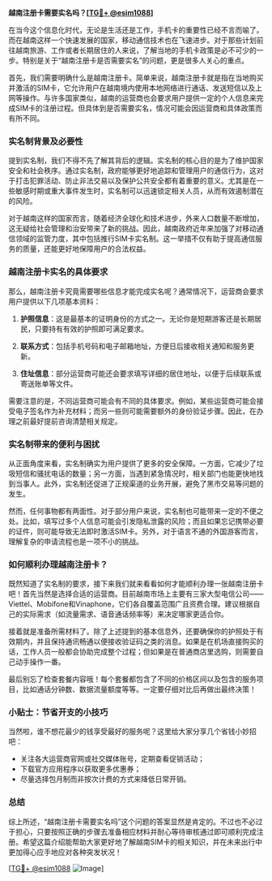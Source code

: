 **越南注册卡需要实名吗？[[TG💪+ @esim1088](https://t.me/s/esim1088)]**

在当今这个信息化时代，无论是生活还是工作，手机卡的重要性已经不言而喻了。而在越南这样一个快速发展的国家，移动通信技术也在飞速进步。对于那些计划前往越南旅游、工作或者长期居住的人来说，了解当地的手机卡政策是必不可少的一步。特别是关于“越南注册卡是否需要实名”的问题，更是很多人关心的重点。

首先，我们需要明确什么是越南注册卡。简单来说，越南注册卡就是指在当地购买并激活的SIM卡，它允许用户在越南境内使用本地网络进行通话、发送短信以及上网等操作。与许多国家类似，越南的运营商也会要求用户提供一定的个人信息来完成SIM卡的注册过程。但具体到是否需要实名，情况可能会因运营商和具体政策而有所不同。

### **实名制背景及必要性**

提到实名制，我们不得不先了解其背后的逻辑。实名制的核心目的是为了维护国家安全和社会秩序。通过实名制，政府能够更好地追踪和管理用户的通信行为，这对于打击犯罪活动、防止非法交易以及保护公共安全都有着重要的意义。尤其是在一些敏感时期或重大事件发生时，实名制可以迅速锁定相关人员，从而有效遏制潜在的风险。

对于越南这样的国家而言，随着经济全球化和技术进步，外来人口数量不断增加，这无疑给社会管理和治安带来了新的挑战。因此，越南政府近年来加强了对移动通信领域的监管力度，其中包括推行SIM卡实名制。这一举措不仅有助于提高通信服务的质量，还能更好地保障用户的合法权益。

### **越南注册卡实名的具体要求**

那么，越南注册卡究竟需要哪些信息才能完成实名呢？通常情况下，运营商会要求用户提供以下几项基本资料：

1. **护照信息**：这是最基本的证明身份的方式之一。无论你是短期游客还是长期居民，只要持有有效的护照即可满足要求。
   
2. **联系方式**：包括手机号码和电子邮箱地址，方便日后接收相关通知和服务更新。
   
3. **住址信息**：部分运营商可能还会要求填写详细的居住地址，以便于后续联系或寄送账单等文件。

需要注意的是，不同运营商可能会有不同的具体要求。例如，某些运营商可能会接受电子签名作为补充材料；而另一些则可能需要额外的身份验证步骤。因此，在办理之前最好提前咨询清楚相关规定。

### **实名制带来的便利与困扰**

从正面角度来看，实名制确实为用户提供了更多的安全保障。一方面，它减少了垃圾短信和骚扰电话的数量；另一方面，当遇到紧急情况时，相关部门也能更快地找到当事人。此外，实名制还促进了正规渠道的业务开展，避免了黑市交易等问题的发生。

然而，任何事物都有两面性。对于部分用户来说，实名制也可能带来一定的不便之处。比如，填写过多个人信息可能会引发隐私泄露的风险；而且如果忘记携带必要的证件，则可能导致无法即时激活SIM卡。另外，对于语言不通的外国游客而言，理解复杂的申请流程也是一项不小的挑战。

### **如何顺利办理越南注册卡？**

既然知道了实名制的要求，接下来我们就来看看如何才能顺利办理一张越南注册卡吧！首先当然是选择合适的运营商。目前越南市场上主要有三家大型电信公司——Viettel、Mobifone和Vinaphone，它们各自覆盖范围广且资费合理。建议根据自己的实际需求（如流量需求、语音通话频率等）来决定哪家更适合你。

接着就是准备所需材料了。除了上述提到的基本信息外，还要确保你的护照处于有效期内，并且保持通讯畅通以便接收验证码之类的消息。如果是在机场直接购买的话，工作人员一般都会协助完成整个过程；但如果是在普通商店里选购，则需要自己动手操作一番。

最后别忘了检查套餐内容哦！每个套餐都包含了不同的价格区间以及包含的服务项目，比如通话分钟数、数据流量额度等等。一定要仔细对比后再做出最终决策！

### **小贴士：节省开支的小技巧**

当然啦，谁不想花最少的钱享受最好的服务呢？这里给大家分享几个省钱小妙招吧：
- 关注各大运营商官网或社交媒体账号，定期查看促销活动；
- 下载官方应用程序以获取更多优惠券；
- 尽量选择包月制而非按次计费的方式来降低日常开销。

### **总结**

综上所述，“越南注册卡需要实名吗”这个问题的答案显然是肯定的。不过也不必过于担心，只要按照正确的步骤去准备相应材料并耐心等待审核通过即可顺利完成注册。希望这篇介绍能帮助大家更好地了解越南SIM卡的相关知识，并在未来出行中更加得心应手地应对各种突发状况！

[[TG💪+ @esim1088](https://t.me/s/esim1088) ![Image](https://i.postimg.cc/4NQfJmqS/Snipaste-2025-05-13-00-14-12.png)]